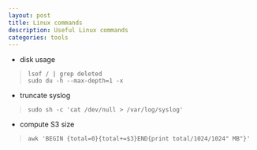 ```yaml
---
layout: post
title: Linux commands 
description: Useful Linux commands 
categories: tools
---
```


* disk usage 
> ```lsof / | grep deleted```  
> ```sudo du -h --max-depth=1 -x```

* truncate syslog
> ```sudo sh -c 'cat /dev/null > /var/log/syslog'``` 

* compute S3 size
> ```awk 'BEGIN {total=0}{total+=$3}END{print total/1024/1024" MB"}' ```

